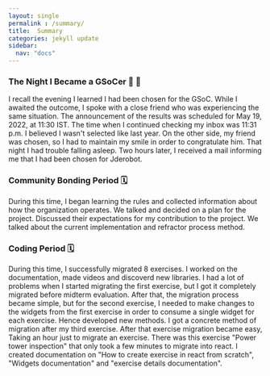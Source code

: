 ```yaml
---
layout: single
permalink : /summary/
title:  Summary
categories: jekyll update
sidebar:
  nav: "docs"
---
```


### The Night I Became a GSoCer 🥳 🎊
I recall the evening I learned I had been chosen for the GSoC. While I awaited the outcome, I spoke with a close friend who was experiencing the same situation. The announcement of the results was scheduled for May 19, 2022, at 11:30 IST. The time when I continued checking my inbox was 11:31 p.m. I believed I wasn't selected like last year. On the other side, my friend was chosen, so I had to maintain my smile in order to congratulate him. That night I had trouble falling asleep. Two hours later, I received a mail informing me that I had been chosen for Jderobot.



### Community Bonding Period 🗓

During this time, I began learning the rules and collected information about how the organization operates. We talked and decided on a plan for the project. Discussed their expectations for my contribution to the project. We talked about the current implementation and refractor process method.

### Coding Period 🗓

During this time, I successfully migrated 8 exercises. I worked on the documentation, made videos and discoverd new libraries. I had a lot of problems when I started migrating the first exercise, but I got it completely migrated before midterm evaluation. After that, the migration process became simple, but for the second exercise, I needed to make changes to the widgets from the first exercise in order to consume a single widget for each exercise. Hence developed new methods. I got a concrete method of migration after my third exercise. After that exercise migration became easy, Taking an hour just to migrate an exercise. There was this exercise "Power tower inspection" that only took a few minutes to migrate into react. I created documentation on "How to create exercise in react from scratch", "Widgets documentation" and "exercise details documentation".
 
